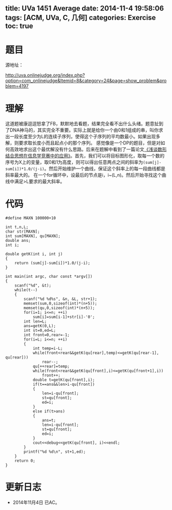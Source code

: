 title: UVa 1451 Average
date: 2014-11-4 19:58:06
tags: [ACM, UVa, C, 几何]
categories: Exercise
toc: true
---
# 题目	
源地址：

http://uva.onlinejudge.org/index.php?option=com_onlinejudge&Itemid=8&category=24&page=show_problem&problem=4197

# 理解
这道题被康逗逗怒拿了FB，默默地去看题，结果完全看不出什么头绪。题意扯到了DNA神马的，其实完全不重要。实际上就是给你一个由0和1组成的串，叫你求出一段长度至少为L的连续子序列，使得这个子序列的平均数最小。如果出现多解，则要求取长度小而且起点小的那个序列。
感觉像是一个DP的题目，但是对如何高效地求出这个最优解没有什么思路。后来在题解中看到了一篇论文[《浅谈数形结合思想在信息学竞赛中的应用》](http://pan.baidu.com/s/1pJJS1Ij)。首先，我们可以将目标图形化，取每一个数的序号为X上的变量，取0和1为高度，则可以得出任意两点之间的斜率为`(sum[j]-sum[i])*1.0/(j-i)`。然后开始维护一个曲线，保证这个斜率上的每一段曲线都是斜率最大的。
在一个for循环中，设最后的节点是i，i~(L,n)。然后开始寻找这个曲线中满足>L要求的最大斜率。

<!-- more -->

# 代码
```
#define MAXN 100000+10

int t,n,L;
char str[MAXN];
int sum[MAXN], qu[MAXN];
double ans;
int i;

double getK(int i, int j)
{
    return (sum[j]-sum[i])*1.0/(j-i);
}

int main(int argc, char const *argv[])
{
    scanf("%d", &t);
    while(t--)
    {
        scanf("%d %d%s", &n, &L, str+1);
        memset(sum,0,sizeof(int)*(n+5));
        memset(qu,0,sizeof(int)*(n+5));
        for(i=1; i<=n; ++i)
            sum[i]=sum[i-1]+str[i]-'0';
        int len=L;
        ans=getK(0,L);
        int st=0,ed=L;
        int front=0,rear=-1;
        for(i=L; i<=n; ++i)
        {
            int temp=i-L;
            while(front<rear&&getK(qu[rear],temp)<=getK(qu[rear-1], qu[rear]))
                rear--;
            qu[++rear]=temp;
            while(front<rear&&getK(qu[front],i)<=getK(qu[front+1],i))
                front++;
            double t=getK(qu[front],i);
            if(t==ans&&len>i-qu[front])
            {
                len=i-qu[front];
                st=qu[front];
                ed=i;
            }
            else if(t>ans)
            {
                ans=t;
                len=i-qu[front];
                st=qu[front];
                ed=i;
            }
            cout<<debug<<getK(qu[front], i)<<endl;
        }
        printf("%d %d\n", st+1,ed);
    }
    return 0;
}
```
# 更新日志
- 2014年11月4日 已AC。